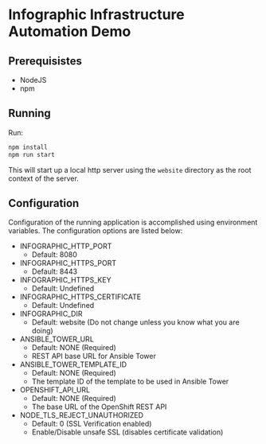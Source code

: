 # Infographic Infrastructure Automation Demo

## Prerequisistes
* NodeJS
* npm

## Running
Run: 
```bash
npm install
npm run start
```

This will start up a local http server using the `website` directory as the root context of the server.

## Configuration
Configuration of the running application is accomplished using 
environment variables. The configuration options are listed below:

* INFOGRAPHIC_HTTP_PORT
  * Default: 8080
* INFOGRAPHIC_HTTPS_PORT
  * Default: 8443
* INFOGRAPHIC_HTTPS_KEY
  * Default: Undefined
* INFOGRAPHIC_HTTPS_CERTIFICATE
  * Default: Undefined
* INFOGRAPHIC_DIR
  * Default: website (Do not change unless you know what you are doing)
* ANSIBLE_TOWER_URL
  * Default: NONE (Required)
  * REST API base URL for Ansible Tower
* ANSIBLE_TOWER_TEMPLATE_ID
  * Default: NONE (Required)
  * The template ID of the template to be used in Ansible Tower
* OPENSHIFT_API_URL
  * Default: NONE (Required)
  * The base URL of the OpenShift REST API
* NODE_TLS_REJECT_UNAUTHORIZED
  * Default: 0 (SSL Verification enabled)
  * Enable/Disable unsafe SSL (disables certificate validation)
